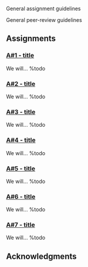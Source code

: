 
General assignment guidelines

General peer-review guidelines 

## Assignments 

### [A#1 - title](https://ledatascifi.github.io/assignments/asgn01.html)

We will... %todo

### [A#2 - title](https://ledatascifi.github.io/assignments/asgn02.html)

We will... %todo

### [A#3 - title](https://ledatascifi.github.io/assignments/asgn03.html)

We will... %todo

### [A#4 - title](https://ledatascifi.github.io/assignments/asgn04.html)

We will... %todo

### [A#5 - title](https://ledatascifi.github.io/assignments/asgn05.html)

We will... %todo

### [A#6 - title](https://ledatascifi.github.io/assignments/asgn06.html)

We will... %todo

### [A#7 - title](https://ledatascifi.github.io/assignments/asgn07.html)

We will... %todo

## Acknowledgments 
